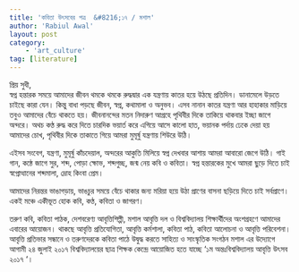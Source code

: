 ```yaml
---
title: 'কবিতা উৎসবের পত্র  &#8216;১৭ / মশাল'
author: 'Rabiul Awal'
layout: post
category:
    - 'art_culture'
tag: [literature]
---
```

প্রিয় সুধী,  
স্বপ্ন হন্তারক সময়ে আমাদের জীবন থমকে থমকে রুদ্ধদ্বার এক যন্ত্রণায় কাতর হয়ে উঠছে প্রতিদিন। ডানামেলে উড়তে চাইছে কারা যেন। কিন্তু বাধা পড়ছে জীবন, স্বপ্ন, কথামালা ও অনুভব। এসব নানান কাতর যন্ত্রণা আর হাহাকার মাড়িয়ে তবুও আমাদের বেঁচে থাকতে হয়। জীবনানন্দের মতন নিদারুণ আগ্রহে পৃথিবীর দিকে তাকিয়ে থাকবার ইচ্ছা জাগে অন্দরে। অথচ কণ্ঠ রুদ্ধ করে দিতে চারদিক ভয়ার্ত করে এগিয়ে আসে কালো হাত, ভয়ানক পর্দায় ঢেকে দেয়া হয় আমাদের চোখ, পৃথিবীর দিকে তাকাতে গিয়ে আমরা মুমূর্ষু যন্ত্রণায় শিউরে উঠি।

এইসব সংবেগ, যন্ত্রণা, মুমূর্ষু কাঁচদেয়াল, অন্দরের আকুতি মিলিয়ে স্বপ্ন দেখবার আশায় আমরা আবারো জেগে উঠি। গাই গান, কন্ঠে জাগে সুর, শব্দ, পোড়া ক্ষোভ, শব্দগুচ্ছ, জন্ম নেয় কবি ও কবিতা। স্বপ্ন হন্তারকের মুখে আমরা ছুড়ে দিতে চাই স্বপ্নোত্থানের শব্দমালা, দ্রোহ কিংবা প্রেম।

আমাদের নিরন্তর ভাঙাগড়ায়, ভাঙচুর সময়ে বেঁচে থাকার জন্য মরিয়া হয়ে উঠা প্রাণের বাসনা ছড়িয়ে দিতে চাই সর্বপ্রাণে। একই মঞ্চে একীভূত হোক কবি, কণ্ঠ, কবিতা ও জাগরণ।

তরুণ কবি, কবিতা পাঠক, দেশবরেণ্য আবৃত্তিশিল্পী, মশাল আবৃত্তি দল ও বিশ্ববিদ্যালয় শিক্ষার্থীদের অংশগ্রহণে আমাদের এবারের আয়োজন। থাকছে আবৃত্তি প্রতিযোগিতা, আবৃত্তি কর্মশালা, কবিতা পাঠ, কবিতা আলোচনা ও আবৃত্তি পরিবেশনা। আবৃত্তি প্রতিভার সন্ধানে ও তরুণদেরকে কবিতা পাঠে উদ্বুদ্ধ করতে সাহিত্য ও সাংস্কৃতিক সংগঠন মশাল এর উদ্যোগে আগামী ২৪ জুলাই ২০১৭ বিশ্ববিদ্যালয়ের ছাত্র শিক্ষক কেন্দ্রে আয়োজিত হতে যাচ্ছে ‘১ম অন্তঃবিশ্ববিদ্যালয় আবৃত্তি উৎসব ২০১৭ ‘।